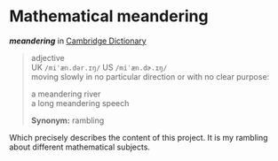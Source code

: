# Mathematical meandering

***meandering*** in [Cambridge Dictionary](https://dictionary.cambridge.org/dictionary/english/meandering)  

> adjective  
> UK  `/miˈæn.dər.ɪŋ/` US  `/miˈæn.dɚ.ɪŋ/`  
> moving slowly in no particular direction or with no clear purpose:  
>
> a meandering river  
> a long meandering speech  
>
> **Synonym:** rambling

Which precisely describes the content of this project. It is my rambling about different mathematical subjects.